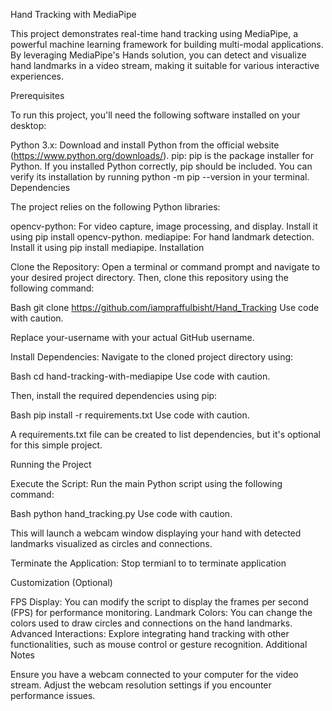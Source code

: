 Hand Tracking with MediaPipe

This project demonstrates real-time hand tracking using MediaPipe, a powerful machine learning framework for building multi-modal applications. By leveraging MediaPipe's Hands solution, you can detect and visualize hand landmarks in a video stream, making it suitable for various interactive experiences.

Prerequisites

To run this project, you'll need the following software installed on your desktop:

Python 3.x: Download and install Python from the official website (https://www.python.org/downloads/).
pip: pip is the package installer for Python. If you installed Python correctly, pip should be included. You can verify its installation by running python -m pip --version in your terminal.
Dependencies

The project relies on the following Python libraries:

opencv-python: For video capture, image processing, and display. Install it using pip install opencv-python.
mediapipe: For hand landmark detection. Install it using pip install mediapipe.
Installation

Clone the Repository:
Open a terminal or command prompt and navigate to your desired project directory. Then, clone this repository using the following command:

Bash
git clone https://github.com/iampraffulbisht/Hand_Tracking
Use code with caution.

Replace your-username with your actual GitHub username.

Install Dependencies:
Navigate to the cloned project directory using:

Bash
cd hand-tracking-with-mediapipe
Use code with caution.

Then, install the required dependencies using pip:

Bash
pip install -r requirements.txt
Use code with caution.

A requirements.txt file can be created to list dependencies, but it's optional for this simple project.

Running the Project

Execute the Script:
Run the main Python script using the following command:

Bash
python hand_tracking.py
Use code with caution.

This will launch a webcam window displaying your hand with detected landmarks visualized as circles and connections.

Terminate the Application:
Stop termianl to to terminate application 

Customization (Optional)

FPS Display: You can modify the script to display the frames per second (FPS) for performance monitoring.
Landmark Colors: You can change the colors used to draw circles and connections on the hand landmarks.
Advanced Interactions: Explore integrating hand tracking with other functionalities, such as mouse control or gesture recognition.
Additional Notes

Ensure you have a webcam connected to your computer for the video stream.
Adjust the webcam resolution settings if you encounter performance issues.

